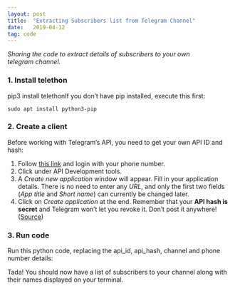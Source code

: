```yaml
---
layout:	post
title:	"Extracting Subscribers list from Telegram Channel"
date:	2019-04-12
tag: code
---
```


*Sharing the code to extract details of subscribers to your own telegram channel.*

### **1. Install telethon**

pip3 install telethonIf you don’t have pip installed, execute this first:

`sudo apt install python3-pip`

### 2. Create a client

Before working with Telegram’s API, you need to get your own API ID and hash:

1. Follow [this link](https://my.telegram.org/) and login with your phone number.
2. Click under API Development tools.
3. A *Create new application* window will appear. Fill in your application details. There is no need to enter any *URL*, and only the first two fields (*App title* and *Short name*) can currently be changed later.
4. Click on *Create application* at the end. Remember that your **API hash is secret** and Telegram won’t let you revoke it. Don’t post it anywhere!
([Source](https://telethon.readthedocs.io/en/latest/extra/basic/creating-a-client.html))

### 3. Run code

Run this python code, replacing the api\_id, api\_hash, channel and phone number details:

<script src="https://gist.github.com/liyanasahir/1411b833d0dcfbf7f5533aa058c3bbfa.js"></script>

Tada! You should now have a list of subscribers to your channel along with their names displayed on your terminal.
